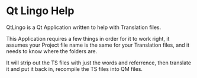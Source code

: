 # Qt Lingo Help

QtLingo is a Qt Application written to help with Translation files.

This Application requires a few things in order for it to work right,
it assumes your Project file name is the same for your Translation files,
and it needs to know where the folders are.

It will strip out the TS files with just the words and referrence,
then translate it and put it back in, recompile the TS files into QM files.

